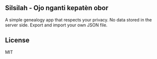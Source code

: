 ## Silsilah - Ojo nganti kepatèn obor

A simple genealogy app that respects your privacy. No data stored in the server side. Export and import your own JSON file.

## License

MIT
